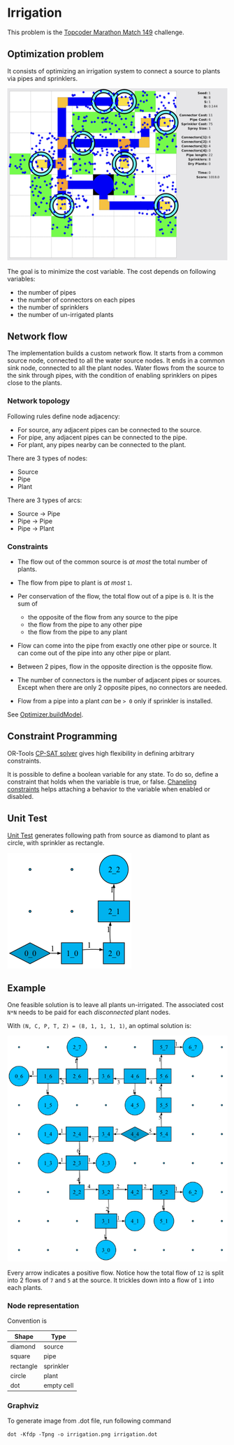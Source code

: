 # Irrigation

This problem is the [Topcoder Marathon Match 149](https://www.topcoder.com/challenges/13d71244-c38c-49eb-84f1-c4951c1a771e) challenge.

## Optimization problem

It consists of optimizing an irrigation system to connect a source to plants via pipes and sprinklers.

![Example](example.png)

The goal is to minimize the cost variable. The cost depends on following variables:

- the number of pipes
- the number of connectors on each pipes
- the number of sprinklers
- the number of un-irrigated plants

## Network flow

The implementation builds a custom network flow.
It starts from a common source node, connected to all the water source nodes.
It ends in a common sink node, connected to all the plant nodes.
Water flows from the source to the sink through pipes, with the condition of enabling sprinklers on pipes close to the plants.

### Network topology

Following rules define node adjacency:

- For source, any adjacent pipes can be connected to the source.
- For pipe, any adjacent pipes can be connected to the pipe.
- For plant, any pipes nearby can be connected to the plant.

There are 3 types of nodes:
- Source
- Pipe
- Plant

There are 3 types of arcs:
- Source -> Pipe
- Pipe -> Pipe
- Pipe -> Plant


### Constraints

- The flow out of the common source is *at most* the total number of plants.
- The flow from pipe to plant is *at most* `1`.

- Per conservation of the flow, the total flow out of a pipe is `0`. It is the sum of 
  - the opposite of the flow from any source to the pipe
  - the flow from the pipe to any other pipe
  - the flow from the pipe to any plant

- Flow can come into the pipe from exactly one other pipe or source. It can come out of the pipe into any other pipe or plant.

- Between 2 pipes, flow in the opposite direction is the opposite flow.

- The number of connectors is the number of adjacent pipes or sources. Except when there are only 2 opposite pipes, no connectors are needed.

- Flow from a pipe into a plant *can* be `> 0` only if sprinkler is installed.


See [Optimizer.buildModel](src/main/java/tech/vineyard/irrigation/optimization/Optimizer.java).

## Constraint Programming
OR-Tools [CP-SAT solver](https://developers.google.com/optimization/cp/cp_solver) gives high flexibility in defining arbitrary constraints.

It is possible to define a boolean variable for any state. To do so, define a constraint that holds when the variable is true, or false.
[Chaneling constraints](https://developers.google.com/optimization/cp/channeling) helps attaching a behavior to the variable when enabled or disabled.

## Unit Test

[Unit Test](src/test/java/tech/vineyard/irrigation/OptimizerTest.java) generates following path from source as diamond to plant as circle, with sprinkler as rectangle.

![Test example](irrigation_test.png)

## Example

One feasible solution is to leave all plants un-irrigated.  The associated cost `N*N` needs to be paid for each *disconnected* plant nodes.

With `(N, C, P, T, Z) = (8, 1, 1, 1, 1)`, an optimal solution is:

![Flow](irrigation.png)

Every arrow indicates a positive flow. Notice how the total flow of `12` is split into 2 flows of `7` and `5` at the source.
It trickles down into a flow of `1` into each plants.

### Node representation

Convention is

| Shape     | Type       |
|-----------|------------|
| diamond   | source     |
| square    | pipe       |
| rectangle | sprinkler  |
| circle    | plant      |
| dot       | empty cell |

### Graphviz

To generate image from .dot file, run following command

```
dot -Kfdp -Tpng -o irrigation.png irrigation.dot
```